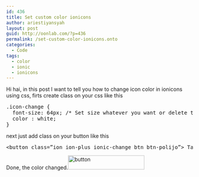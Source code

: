 ```yaml
---
id: 436
title: Set custom color ionicons
author: ariestiyansyah
layout: post
guid: http://oonlab.com/?p=436
permalink: /set-custom-color-ionicons.onto
categories:
  - Code
tags:
  - color
  - ionic
  - ionicons
---
```

Hi hai, in this post I want to tell you how to change icon color in ionicons using css, firts create class on your css like this

<pre class="lang:default decode:true ">.icon-change {
  font-size: 64px; /* Set size whatever you want or delete this line */
  color : white;
}</pre>

next just add class on your button like this

<pre class="lang:default decode:true ">&lt;button class=”ion ion-plus ionic-change btn btn-polijo”&gt; Tambahkan&lt;/button&gt;</pre>

Done, the color changed.[<img class="aligncenter size-full wp-image-437" src="http://oonlab.com/wp-content/uploads/2014/12/button.png" alt="button" width="206" height="38" />][1]

&nbsp;

&nbsp;

 [1]: http://oonlab.com/wp-content/uploads/2014/12/button.png